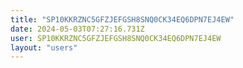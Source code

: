 ```yaml
---
title: "SP10KKRZNC5GFZJEFGSH8SNQ0CK34EQ6DPN7EJ4EW"
date: 2024-05-03T07:27:16.731Z
user: SP10KKRZNC5GFZJEFGSH8SNQ0CK34EQ6DPN7EJ4EW
layout: "users"
---
```

    